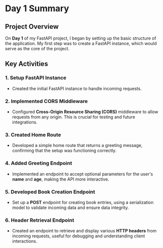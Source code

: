 # Day 1 Summary

## Project Overview
On **Day 1** of my FastAPI project, I began by setting up the basic structure of the application. My first step was to create a FastAPI instance, which would serve as the core of the project.

## Key Activities

### 1. Setup FastAPI Instance
- Created the initial FastAPI instance to handle incoming requests.

### 2. Implemented CORS Middleware
- Configured **Cross-Origin Resource Sharing (CORS)** middleware to allow requests from any origin. This is crucial for testing and future integrations.

### 3. Created Home Route
- Developed a simple home route that returns a greeting message, confirming that the setup was functioning correctly.

### 4. Added Greeting Endpoint
- Implemented an endpoint to accept optional parameters for the user's **name** and **age**, making the API more interactive.

### 5. Developed Book Creation Endpoint
- Set up a **POST** endpoint for creating book entries, using a serialization model to validate incoming data and ensure data integrity.

### 6. Header Retrieval Endpoint
- Created an endpoint to retrieve and display various **HTTP headers** from incoming requests, useful for debugging and understanding client interactions.
